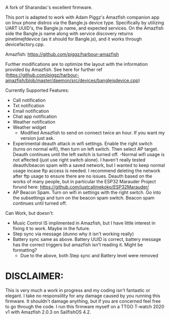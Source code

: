 A fork of Sharandac's excellent firmware. 

This port is adapted to work with Adam Piggz's Amazfish companion app on linux phone distros via the Bangle.js device type. Specifically by utilizing UART UUID's, the Bangle.js name, and expected services. On the Amazfish side the Bangle.js name along with service discovery returns pinetimejfdevice (as it should for Bangle.js), and it works through devicefactory.cpp.

Amazfish:
https://github.com/piggz/harbour-amazfish

Further modifications are to optimize the layout with the information provided by Amazfish. See here for further ref (https://github.com/piggz/harbour-amazfish/blob/master/daemon/src/devices/banglejsdevice.cpp)


Currently Supported Features:
- Call notification
- Txt notification
- Email notification
- Chat app notification
- Weather notification
- Weather widget 
     - Modified Amazfish to send on connect twice an hour. If you want my version just ask.
- Experimental deauth attack in wifi settings. Enable the right switch (turns on normal wifi), then turn on left switch. Then select AP target. Deauth continues until the left switch is turned off.
     -Normal wifi usage is not affected (just use right switch alone). I haven't really tested deauth/beacon spam with a saved network, but I wanted to keep normal usage incase ftp access is needed. I recommend deleting the network after ftp usage to ensure there are no issues.
Deauth based on the works of many people, but in particular the ESP32 Marauder Project forund here: https://github.com/justcallmekoko/ESP32Marauder/
- AP Beacon Spam. Turn on wifi in settings with the right switch. Go into the subsettings and turn on the beacon spam switch. Beacon spam continues until turned off.

Can Work, but doesn't:
- Music Control IS implimented in Amazfish, but I have little interest in fixing it to work. Maybe in the future.
- Step sync via message (dunno why it isn't working really)
- Battery sync same as above. Battery UUID is correct, battery message has the correct triggers but amazfish isn't reading it. Might be formatting?
  - Due to the above, both Step sync and Battery level were removed

# DISCLAIMER: 
This is very much a work in progress and my coding isn't fantastic or elegant. I take no responsiility for any damage caused by you running this firmware. It shouldn't damage anything, but if you are concerned feel free to go through the code. I run this firmware myself on a TTGO T-watch 2020 v1 with Amazfish 2.0.3 on SailfishOS 4.2.

